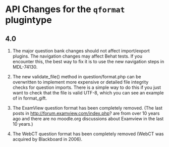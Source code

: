 # API Changes for the `qformat` plugintype

## 4.0

1) The major question bank changes should not affect import/export plugins.
The navigation changes may affect Behat tests. If you encounter this,
the best way to fix it is to use the new navigation steps in MDL-74130.

2) The new validate_file() method in question/format.php can be overwritten
to implement more expensive or detailed file integrity checks for question imports.
There is a simple way to do this if you just want to check that the file is valid UTF-8,
which you can see an example of in format_gift.

3) The ExamView question format has been completely removed.
(The last posts in http://forum.examview.com/index.php?
are from over 10 years ago and there are no moodle.org
discussions about Examview in the last 10 years.)

4) The WebCT question format has been completely removed (WebCT was acquired by Blackboard in 2006).

